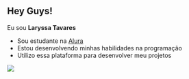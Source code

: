 ## Hey Guys!
Eu sou **Laryssa Tavares** 

- Sou estudante na [Alura](https://www.alura.com.br)
- Estou desenvolvendo minhas habilidades na programação
- Utilizo essa plataforma para desenvolver meu projetos 


![](https://media1.tenor.com/m/zlsJwcbea64AAAAC/02.gif)
